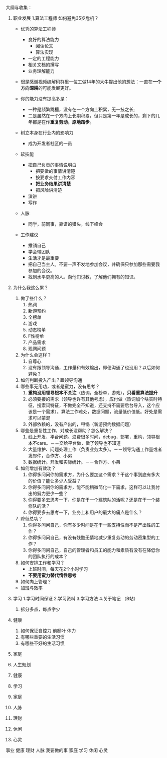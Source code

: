 大纲与收集：

1. 职业发展
    1.算法工程师 如何避免35岁危机？

    - 优秀的算法工程师
      - 良好的算法能力
        - 阅读论文
        - 算法实现
      - 一定的工程能力
      - 相关文档的撰写
      - 业务理解能力

     - 很是感谢视频编解码群里一位工做14年的大牛提出他的想法：一直在**一个方向深耕**的可能发展更好。
     - 你的能力没有提高多是：
        - 一种是频繁跳槽，没有在一个方向上积累，无一技之长;
        - 二是虽然在一个方向上长期积累，但只是第一年是成长的，剩下的几年都是在作**重复劳动，原地踏步**。
     - 树立本身在行业内的影响力
       - 成为开发者社区的一员
    - 软技能
      - 把自己负责的事情说明白
        - 把要做的事情讲清楚
        - 按要求交付工作内容
        - **把业务结果讲清楚**
        - 把风险讲清楚
      - 演讲
      - 写作
    - 人脉
      - 同学，前同事，靠谱的猎头，线下峰会
    - 工作建议
      - 推销自己
      - 学会带团队
      - 生活才是最重要
      - 把自己当主人。不要一声不发地参加会议，并确保只参加那些需要我参加的会议。
      - 找到水平更高的人。向他们讨教，了解他们拥有的知识。

2. 为什么我这么累？

    1. 做了些什么？
        1. 热词
        2. 新游预约
        3. 全榜单
        4. 游戏
        5. 动态榜单
        6. F性榜单
        7. 产品需求
        8. 现网问题
    2. 为什么会这样？
        1. 自尊心
        2. 没有跟领导沟通，工作量和有效输出，即便沟通了也没用？以后如何避免？
    3. 如何判断投入产出？跟领导沟通
    4. 哪些事无用功，或者是蛮力，没有思考？
        1. **重构没用领导根本不关注**（热词，全榜单，游戏），**只看重算法提升**
        2. 必须要接的需求（领导也许有其他考虑），应付做（热词加个啥实时特征，搜索词特征，不做完全不知道，还支持不需要后台导入，这个应该是一个需求）。算法工作难处，数据问题，流量低价值低。好处是需求可以蒙混
        3. 外部依赖的，没有产出的，甩锅（新游预约数据问题）
    5. 哪些是重复性工作，对成长没帮助？怎么解决？
        1. 线上开发，平台问题。浪费很多时间，debug，部署，重构，领导根本不care。－－交给平台做，做了领导也不知道
        2. 大量维护、问题处理工作（负责业务太多）。－－领导沟通工作量或者发邮件，合作方、小弟
        3. 数据统计。开发和实际统计。－－合作方、小弟
    6. 如何增加有效功？
        1. 你得多问问你的需求方，为什么要加这个需求？干这个事到底有多大的价值？能让多少人受益？
        2. 你得多问问你的需求方，能不能稍微简化一下需求，这样可以让我付出的努力更少一些？
        3. 你得要多去思考一下，你是在干一个建筑队的活呢？还是在干一个装修队的活？
        4. 你得要多去思考一下，业务上和用户的最大的痛点是什么？
    7. 降低总功？
        1. 你得多问问自己，你有多少时间是在干一些支持性而不是产出性的工作？
        2. 你得多问问自己，有没有残酷无情地减少重复劳动的劳动密集型的工作？
        3. 你得多问问自己，自己的管理者和员工的能力和素质有没有在降低你的团队执行的成本？
    8. 如何安排工作和学习？
        - 上班时间，每天花2个小时学习
        - **不要用蛮力替代惰性思考**
    9. 如何向上管理？

    - [加班与效率](https://coolshell.cn/articles/10217.html)

3. 学习
    1.学习时间保证
    2.学习资料
    3.学习方法
    4.关于笔记
        （B站）

    1.  拆分多点，每点字少

4. 健康 
    1. 如何保证自控力
        前额叶
        体力
    2. 有哪些重要的生活习惯
    3. 有哪些不好的生活习惯

5. 家庭

6. 人生规划

7. 健康

8. 学习

9. 家庭

10. 人脉

11. 理财

12. 休闲

13. 心灵





事业
健康
理财
人脉
我要做的事
家庭
学习
休闲
心灵